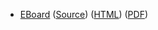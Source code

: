 * [EBoard](../eboards/54.md) 
  ([Source](../eboards/54.html))
  ([HTML](../eboards/54.html))
  ([PDF](../eboards/54.pdf))
